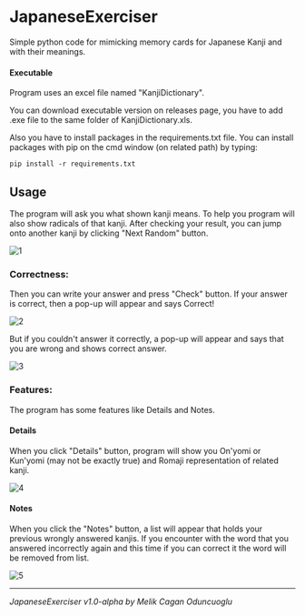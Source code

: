 # JapaneseExerciser
Simple python code for mimicking memory cards for Japanese Kanji and with their meanings.

#### Executable
Program uses an excel file named "KanjiDictionary".

You can download executable version on releases page, you have to add .exe file to the same folder of KanjiDictionary.xls.

Also you have to install packages in the requirements.txt file. You can install packages with pip on the cmd window (on related path) by typing:
```
pip install -r requirements.txt
```

## Usage
The program will ask you what shown kanji means. To help you program will also show radicals of that kanji.
After checking your result, you can jump onto another kanji by clicking "Next Random" button.

![1](https://user-images.githubusercontent.com/49001811/109688345-3a191d00-7b95-11eb-831f-130b6d75162b.png)


### **Correctness:**
Then you can write your answer and press "Check" button. If your answer is correct, then a pop-up will appear and says Correct!

![2](https://user-images.githubusercontent.com/49001811/109689247-27ebae80-7b96-11eb-8ecd-3290d1992e89.png)


But if you couldn't answer it correctly, a pop-up will appear and says that you are wrong and shows correct answer.

![3](https://user-images.githubusercontent.com/49001811/109689600-82850a80-7b96-11eb-8fda-32c726427238.png)


### **Features:**
The program has some features like Details and Notes.

#### Details
When you click "Details" button, program will show you On'yomi or Kun'yomi (may not be exactly true) and Romaji representation of related kanji.

![4](https://user-images.githubusercontent.com/49001811/109690886-de03c800-7b97-11eb-90fd-b9f7ce8c96ba.png)


#### Notes
When you click the "Notes" button, a list will appear that holds your previous wrongly answered kanjis. If you encounter with the word that you answered incorrectly again and this time if you can correct it the word will be removed from list.

![5](https://user-images.githubusercontent.com/49001811/109691673-bc571080-7b98-11eb-9909-d518afbd95eb.png)



______________________________________________________
*JapaneseExerciser v1.0-alpha by Melik Cagan Oduncuoglu*
